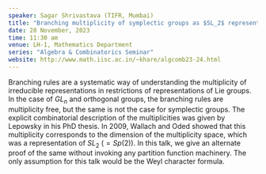 ```yaml
---
speaker: Sagar Shrivastava (TIFR, Mumbai)
title: "Branching multiplicity of symplectic groups as $SL_2$ representations"
date: 28 November, 2023
time: 11:30 am
venue: LH-1, Mathematics Department
series: "Algebra & Combinatorics Seminar"
website: http://www.math.iisc.ac.in/~khare/algcomb23-24.html
---
```


Branching rules are a systematic way of understanding the multiplicity of
irreducible representations in restrictions of representations of Lie
groups. In the case of $GL_n$ and orthogonal groups, the branching rules
are multiplicity free, but the same is not the case for symplectic
groups. The explicit combinatorial description of the multiplicities was
given by Lepowsky in his PhD thesis. In 2009, Wallach and Oded showed
that this multiplicity corresponds to the dimension of the multiplicity
space, which was a representation of $SL_2$ $(=Sp(2))$. In this talk, we
give an alternate proof of the same without invoking any partition
function machinery. The only assumption for this talk would be the Weyl
character formula.
